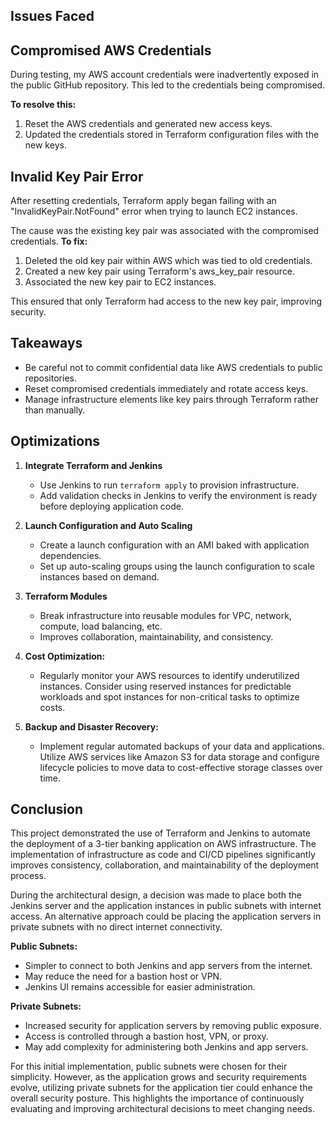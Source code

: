 
## Issues Faced

## Compromised AWS Credentials
During testing, my AWS account credentials were inadvertently exposed in the public GitHub repository. This led to the credentials being compromised.

**To resolve this:**

1. Reset the AWS credentials and generated new access keys.
2. Updated the credentials stored in Terraform configuration files with the new keys.

## Invalid Key Pair Error
After resetting credentials, Terraform apply began failing with an "InvalidKeyPair.NotFound" error when trying to launch EC2 instances.

The cause was the existing key pair was associated with the compromised credentials. **To fix:**

1. Deleted the old key pair within AWS which was tied to old credentials.
2. Created a new key pair using Terraform's aws_key_pair resource.
3. Associated the new key pair to EC2 instances.

This ensured that only Terraform had access to the new key pair, improving security.

## Takeaways
- Be careful not to commit confidential data like AWS credentials to public repositories.
- Reset compromised credentials immediately and rotate access keys.
- Manage infrastructure elements like key pairs through Terraform rather than manually.


## Optimizations

1. **Integrate Terraform and Jenkins**
   - Use Jenkins to run `terraform apply` to provision infrastructure.
   - Add validation checks in Jenkins to verify the environment is ready before deploying application code.

2. **Launch Configuration and Auto Scaling**
   - Create a launch configuration with an AMI baked with application dependencies.
   - Set up auto-scaling groups using the launch configuration to scale instances based on demand.

3. **Terraform Modules**
   - Break infrastructure into reusable modules for VPC, network, compute, load balancing, etc.
   - Improves collaboration, maintainability, and consistency.

4. **Cost Optimization:**
   - Regularly monitor your AWS resources to identify underutilized instances. Consider using reserved instances for predictable workloads and spot instances for non-critical tasks to optimize costs.

6. **Backup and Disaster Recovery:**
   - Implement regular automated backups of your data and applications. Utilize AWS services like Amazon S3 for data storage and configure lifecycle policies to move data to cost-effective storage classes over time.

## Conclusion

This project demonstrated the use of Terraform and Jenkins to automate the deployment of a 3-tier banking application on AWS infrastructure. The implementation of infrastructure as code and CI/CD pipelines significantly improves consistency, collaboration, and maintainability of the deployment process.

During the architectural design, a decision was made to place both the Jenkins server and the application instances in public subnets with internet access. An alternative approach could be placing the application servers in private subnets with no direct internet connectivity.

**Public Subnets:**
- Simpler to connect to both Jenkins and app servers from the internet.
- May reduce the need for a bastion host or VPN.
- Jenkins UI remains accessible for easier administration.

**Private Subnets:**
- Increased security for application servers by removing public exposure.
- Access is controlled through a bastion host, VPN, or proxy.
- May add complexity for administering both Jenkins and app servers.

For this initial implementation, public subnets were chosen for their simplicity. However, as the application grows and security requirements evolve, utilizing private subnets for the application tier could enhance the overall security posture. This highlights the importance of continuously evaluating and improving architectural decisions to meet changing needs.

